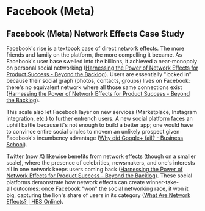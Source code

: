 # Facebook (Meta)

## Facebook (Meta) Network Effects Case Study

Facebook's rise is a textbook case of direct network effects. The more friends and family on the platform, the more compelling it became. As Facebook's user base swelled into the billions, it achieved a near-monopoly on personal social networking ([Harnessing the Power of Network Effects for Product Success - Beyond the Backlog](https://beyondthebacklog.com/2024/02/23/network-effects/#:~:text=We%20have%20already%20touched%20on,leveraging%20powerful%20direct%20networking%20effects)). Users are essentially "locked in" because their social graph (photos, contacts, groups) lives on Facebook: there's no equivalent network where all those same connections exist ([Harnessing the Power of Network Effects for Product Success - Beyond the Backlog](https://beyondthebacklog.com/2024/02/23/network-effects/#:~:text=and%20actively%20engaging,leveraging%20powerful%20direct%20networking%20effects)).

This scale also let Facebook layer on new services (Marketplace, Instagram integration, etc.) to further entrench users. A new social platform faces an uphill battle because it's not enough to build a better app; one would have to convince entire social circles to movem an unlikely prospect given Facebook's incumbency advantage ([Why did Google+ fail? - Business School](https://www.imperial.ac.uk/business-school/ib-knowledge/strategy-leadership/why-did-google-fail/#:~:text=Consider%20the%20example%20of%20Google%2B%2C,Economists%20call%20this%20%E2%80%9Cincumbency%20advantage%E2%80%9D)).

Twitter (now X) likewise benefits from network effects (though on a smaller scale), where the presence of celebrities, newsmakers, and one's interests all in one network keeps users coming back ([Harnessing the Power of Network Effects for Product Success - Beyond the Backlog](https://beyondthebacklog.com/2024/02/23/network-effects/#:~:text=opportunities%20to%20command%20higher%20ad,rates)). These social platforms demonstrate how network effects can create winner-take-all outcomes: once Facebook "won" the social networking race, it won it big, capturing the lion's share of users in its category ([What Are Network Effects? | HBS Online](https://online.hbs.edu/blog/post/what-are-network-effects#:~:text=For%20a%20real,its%20prominence%20over%20the%20competition)).
